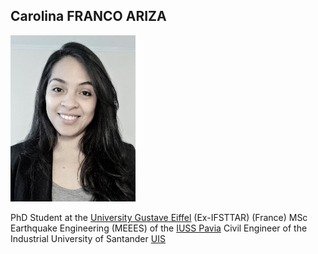 ## Carolina FRANCO ARIZA
<img src="Photo.jpeg" alt="drawing" width="200"/>

PhD Student at the [University Gustave Eiffel](https://www.univ-gustave-eiffel.fr/) (Ex-IFSTTAR) (France)
MSc Earthquake Engineering (MEEES) of the [IUSS Pavia](http://www.iusspavia.it/home)
Civil Engineer of the Industrial University of Santander [UIS](https://www.uis.edu.co/webUIS/es/index.jsp)
